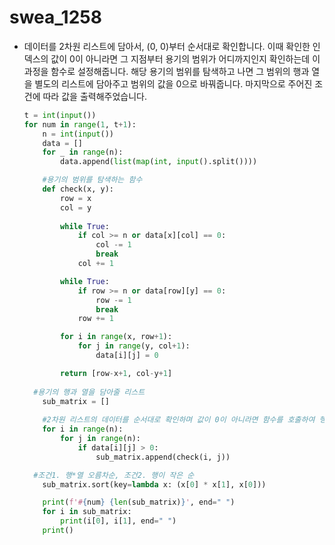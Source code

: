 # swea_1258

- 데이터를 2차원 리스트에 담아서, (0, 0)부터 순서대로 확인합니다. 이때 확인한 인덱스의 값이 0이 아니라면 그 지점부터 용기의 범위가 어디까지인지 확인하는데 이 과정을 함수로 설정해줍니다. 해당 용기의 범위를 탐색하고 나면 그 범위의 행과 열을 별도의 리스트에 담아주고 범위의 값을 0으로 바꿔줍니다. 마지막으로 주어진 조건에 따라 값을 출력해주었습니다.

  ```python
  t = int(input())
  for num in range(1, t+1):
      n = int(input())
      data = []
      for _ in range(n):
          data.append(list(map(int, input().split())))
  
      #용기의 범위를 탐색하는 함수
      def check(x, y):
          row = x
          col = y
          
          while True:
              if col >= n or data[x][col] == 0:
                  col -= 1
                  break
              col += 1
  
          while True:
              if row >= n or data[row][y] == 0:
                  row -= 1
                  break
              row += 1
  
          for i in range(x, row+1):
              for j in range(y, col+1):
                  data[i][j] = 0
  
          return [row-x+1, col-y+1]
      
  	#용기의 행과 열을 담아줄 리스트
      sub_matrix = []
      
      #2차원 리스트의 데이터를 순서대로 확인하며 값이 0이 아니라면 함수를 호출하여 행과 열을 담아줌
      for i in range(n):
          for j in range(n):
              if data[i][j] > 0:
                  sub_matrix.append(check(i, j))
  
  	#조건1. 행*열 오름차순, 조건2. 행이 작은 순
      sub_matrix.sort(key=lambda x: (x[0] * x[1], x[0]))
  
      print(f'#{num} {len(sub_matrix)}', end=" ")
      for i in sub_matrix:
          print(i[0], i[1], end=" ")
      print()
  
  ```

  

  